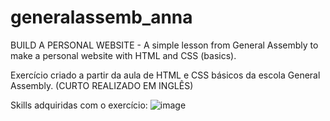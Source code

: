 # generalassemb_anna
BUILD A PERSONAL WEBSITE - A simple lesson from General Assembly to make a personal website with HTML and CSS (basics).

Exercício criado a partir da aula de HTML e CSS básicos da escola General Assembly. (CURTO REALIZADO EM INGLÊS)

Skills adquiridas com o exercício:
![image](https://user-images.githubusercontent.com/62229409/168118870-8e0b9b9f-704b-4529-b34a-3809e786beef.png)
